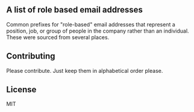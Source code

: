 ## A list of role based email addresses

Common prefixes for "role-based" email addresses that represent a position, job, or group of people in the company rather than an individual. These were sourced from several places.

## Contributing

Please contribute. Just keep them in alphabetical order please.

## License

MIT
